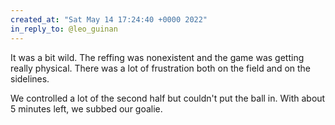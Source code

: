 ```yaml
---
created_at: "Sat May 14 17:24:40 +0000 2022"
in_reply_to: @leo_guinan
---
```


It was a bit wild. The reffing was nonexistent and the game was getting really physical. There was a lot of frustration both on the field and on the sidelines. 

We controlled a lot of the second half but couldn't put the ball in. With about 5 minutes left, we subbed our goalie.